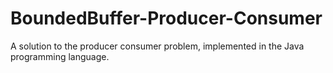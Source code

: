 BoundedBuffer-Producer-Consumer
===============================

A solution to the producer consumer problem, implemented in the Java programming language.

